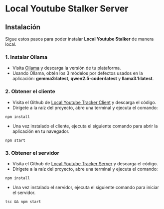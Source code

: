 # Local Youtube Stalker Server

## Instalación

Sigue estos pasos para poder instalar **Local Youtube Stalker** de manera local.

### 1. Instalar Ollama

- Visita [Ollama](https://ollama.com/download) y descarga la versión de tu plataforma.
- Usando Ollama, obtén los 3 módelos por defectos usados en la aplicación: **gemma3:latest**, **qwen2.5-coder:latest** y **llama3.1:latest**.

### 2. Obtener el cliente

- Visita el Github de [Local Youtube Tracker Client](https://github.com/snakone/local-youtube-stalker-LLM) y descarga el código.
- Dirígete a la raíz del proyecto, abre una terminal y ejecuta el comando: 

`npm install`

- Una vez instalado el cliente, ejecuta el siguiente comando para abrir la aplicación en tu navegador.

`npm start`

### 3. Obtener el servidor

- Visita el Github de [Local Youtube Tracker Server](https://github.com/snakone/local-youtube-stalker-LLM) y descarga el código.
- Dirígete a la raíz del proyecto, abre una terminal y ejecuta el comando: 

`npm install`

- Una vez instalado el servidor, ejecuta el siguiente comando para iniciar el servidor.

`tsc && npm start`
